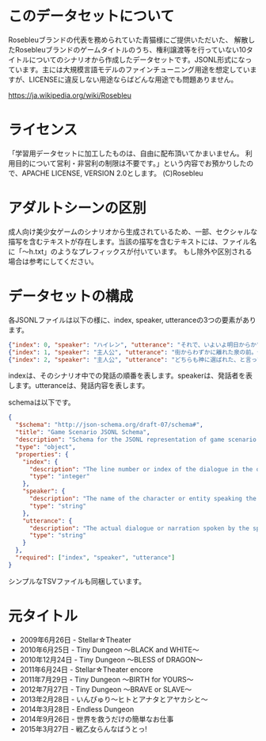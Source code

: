 # このデータセットについて

Rosebleuブランドの代表を務められていた青猫様にご提供いただいた、 解散したRosebleuブランドのゲームタイトルのうち、権利譲渡等を行っていない10タイトルについてのシナリオから作成したデータセットです。JSONL形式になっています。主には大規模言語モデルのファインチューニング用途を想定していますが、LICENSEに違反しない用途ならばどんな用途でも問題ありません。

https://ja.wikipedia.org/wiki/Rosebleu

# ライセンス

「学習用データセットに加工したものは、自由に配布頂いてかまいません。 利用目的について営利・非営利の制限は不要です。」という内容でお預かりしたので、APACHE LICENSE, VERSION 2.0とします。
(C)Rosebleu

# アダルトシーンの区別

成人向け美少女ゲームのシナリオから生成されているため、一部、セクシャルな描写を含むテキストが存在します。当該の描写を含むテキストには、ファイル名に「～h.txt」のようなプレフィックスが付いています。 もし除外や区別される場合は参考にしてください。

# データセットの構成

各JSONLファイルは以下の様に、index, speaker, utteranceの3つの要素があります。

```json lines
{"index": 0, "speaker": "ハイレン", "utterance": "それで、いよいよ明日からか"}
{"index": 1, "speaker": "主人公", "utterance": "街からわずかに離れた泉の前。俺の眼前には、一組の男女が立っていた。"}
{"index": 2, "speaker": "主人公", "utterance": "どちらも神に選ばれた、と言っても言いすぎではないだろう端正な顔立ちに、金色の髪。こうしてただ目の前にいるだけなのに、輝いているかのようなオーラを感じる。"}

```

indexは、そのシナリオ中での発話の順番を表します。speakerは、発話者を表します。utteranceは、発話内容を表します。

schemaは以下です。

```json
{
  "$schema": "http://json-schema.org/draft-07/schema#",
  "title": "Game Scenario JSONL Schema",
  "description": "Schema for the JSONL representation of game scenario dialogues.",
  "type": "object",
  "properties": {
    "index": {
      "description": "The line number or index of the dialogue in the original game scenario file.",
      "type": "integer"
    },
    "speaker": {
      "description": "The name of the character or entity speaking the line.",
      "type": "string"
    },
    "utterance": {
      "description": "The actual dialogue or narration spoken by the speaker.",
      "type": "string"
    }
  },
  "required": ["index", "speaker", "utterance"]
}

```

シンプルなTSVファイルも同梱しています。

# 元タイトル

- 2009年6月26日 - Stellar☆Theater
- 2010年6月25日 - Tiny Dungeon 〜BLACK and WHITE〜
- 2010年12月24日 - Tiny Dungeon 〜BLESS of DRAGON〜
- 2011年6月24日 - Stellar☆Theater encore
- 2011年7月29日 - Tiny Dungeon 〜BIRTH for YOURS〜
- 2012年7月27日 - Tiny Dungeon 〜BRAVE or SLAVE〜
- 2013年2月28日 - いんぴゅり〜ヒトとアナタとアヤカシと〜
- 2014年3月28日 - Endless Dungeon
- 2014年9月26日 - 世界を救うだけの簡単なお仕事
- 2015年3月27日 - 戦乙女らんなばうとっ!
